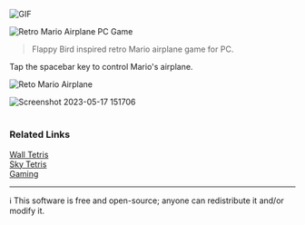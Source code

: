 ![GIF](https://github.com/sourceduty/RetroMarioAirplane/assets/123030236/2dd5b177-eaa0-4591-962f-f58681e93ee0)

![Retro Mario Airplane PC Game](https://github.com/sourceduty/RetroMarioAirplane/assets/123030236/6e65e76b-675f-4377-9c89-531092a0aba9)

> Flappy Bird inspired retro Mario airplane game for PC.

Tap the spacebar key to control Mario's airplane.

![Reto Mario Airplane](https://github.com/sourceduty/RetroMarioAirplane/assets/123030236/24bb9ccf-f53d-4949-b7a3-59d8b32f9e99)

![Screenshot 2023-05-17 151706](https://github.com/sourceduty/RetroMarioAirplane/assets/123030236/37ea34d5-37f9-464f-8611-673ec595f225)

#
### Related Links

[Wall Tetris](https://github.com/sourceduty/Wall_Tetris)
<br>
[Sky Tetris](https://github.com/sourceduty/Sky_Tetris)
<br>
[Gaming](https://github.com/sourceduty/Gaming)

***
ℹ️ This software is free and open-source; anyone can redistribute it and/or modify it.
